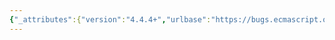 ```yaml
---
{"_attributes":{"version":"4.4.4+","urlbase":"https://bugs.ecmascript.org/","maintainer":"dherman@mozilla.com"},"bug":{"bug_id":2034,"creation_ts":"2013-10-02 09:40:00 -0700","short_desc":"Allow the spread/rest operator in any position of the destructuring or function parameters","delta_ts":"2015-10-02 14:36:16 -0700","product":"Harmony","component":"Suggestions","version":"unspecified","rep_platform":"All","op_sys":"All","bug_status":"RESOLVED","resolution":"INVALID","priority":"Normal","bug_severity":"enhancement","everconfirmed":true,"reporter":{"uid":"termi1uc1","name":"Egor"},"assigned_to":{"uid":"allen","name":"Allen Wirfs-Brock"},"cc":["ecmascript","ibnrubaxa","monolithed","shocksilien"],"long_desc":[{"commentid":5800,"comment_count":0,"who":{"uid":"termi1uc1","name":"Egor"},"bug_when":"2013-10-02 09:40:29 -0700","thetext":"The current spec says that the spread(or rest) operator should be the last operation in the destructuring assignment or function parameters.\nThe opportunity to set the spread operator to any position is an extremely useful.\n\nWhile\n```ecmascript6\nlet [a, ...c] = [1, 2]\n```\nis a simple\n```javascript\nvar $__0 = [1, 2], a = $__0[0], c = [].slice.call($__0, 1);\n```\nthe\n```ecmascript6\nlet [...c, a] = [1, 2]\n```\nis a bit difficult\n```javascript\nvar $__0 = [1, 2], a = $__0[$__0.length - 1], c = [].slice.call($__0, 0, $__0.length - 1);\n```\nand become more difficult (especially when developer must print it by the hand) with increasing the number of parameters.\nFor example:\n```ecmascript6\nlet [a, b, ...c, d, f] = [1, 2, 3, 4, 5, 6, 7, 8, 9]\n```\ngoes to\n```javascript\nvar $__0 = [1, 2, 3, 4, 5, 6, 7, 8, 9], $__1, a = $__0[0], b = $__0[1], c = (5 <= $__0.length ? [].slice.call($__0, 2, $__1 = $__0.length - 2) : ($__1 = 2, [])), d = $__0[$__1++], f = $__0[$__1++];\n```\n\nThe same thing in function parameters.\n\n\nI my opinion, there are no strong arguments to restrict the spread/rest operator position as a last one. The destructuring and function parameters should support the spread/rest in any position:\n\nfunction test(p1, ...params, p2) { }\ntest();\t\t\t\t//p1 == undefined, params = [], p2 == undefined\ntest(1);\t\t\t//p1 == 1, params = [], p2 == undefined\ntest(1, 2);\t\t\t//p1 == 1, params = [], p2 == 2\ntest(1, 2, 3);\t\t\t//p1 == 1, params = [2], p2 == 3\ntest(1, 2, 3, 4);\t\t//p1 == 1, params = [2, 3], p2 == 4\nfunction test2(p1, ...params, p2, p3) { }\ntest2(1, 2, 3, 4);\t\t//p1 == 1, params = [2], p2 == 3, p3 == 4\ntest2(1, 2, 3);\t\t\t//p1 == 1, params = [], p2 == 2, p3 == 3\n\nlet [v1, ...vars, v2] = [];\t\t//v1 == undefined, vars = [], v2 == undefined\nlet [v1, ...vars, v2] = [1];\t\t//v1 == 1, vars = [], v2 == undefined\nlet [v1, ...vars, v2] = [1, 2];\t\t//v1 == 1, vars = [], v2 == 2\nlet [v1, ...vars, v2] = [1, 2, 3];\t//v1 == 1, vars = [2], v2 == 3\nlet [v1, ...vars, v2] = [1, 2, 3, 4];\t//v1 == 1, vars = [2, 3], v2 == 4\n\nlet [v1, ...vars, v2, v3]= [1, 2, 3, 4];//v1 == 1, vars = [2], v2 == 3, v3 == 4\nlet [v1, ...vars, v2, v3] = [1, 2, 3];\t//v1 == 1, vars = [], v2 == 2, v3 == 3\n\nCoffeScript has this feature http://coffeescript.org/#try:%5Ba%2C%20b%2C%20c...%2C%20d%2C%20f%5D%20%3D%20%5B1%2C%202%2C%203%2C%204%2C%205%2C%206%2C%207%2C%208%2C%209%5D as well.\nAlso similar syntax is allowed in Python 3:\n```Python3\na, *b, c = [1, 2, 3, 4];\nprint(a, b, c);//1 [2, 3] 4\n```"},{"commentid":5884,"comment_count":1,"who":{"uid":"termi1uc1","name":"Egor"},"bug_when":"2013-10-10 07:39:11 -0700","thetext":"Example with a default parameters:\n(rest/spread already has a default value - empty array)\n```ecmascript6\nfunction test3( p1 = 1, p2 = 2, ...spread, p3 = 3, p4 = 4 ) {\n\tconsole.log(p1, p2, spread, p3, p4)\n}\ntest3();                // p1 = 1, p2 = 2, spread = [], p3 = 3, p4 = 4\ntest3(9, 8, 7, 6);      // p1 = 9, p2 = 8, spread = [], p3 = 7, p4 = 6\ntest3(9, 8, 7, 6, 5, 4);// p1 = 9, p2 = 8, spread = [7, 6], p3 = 5, p4 = 4\n```\n\na CoffeeScript version:\nhttp://coffeescript.org/#try:test3%20%3D%20(%20p1%20%3D%201%2C%20p2%20%3D%202%2C%20spread...%2C%20p3%20%3D%203%2C%20p4%20%3D%204%20)%20-%3E%0A%09console.log(p1%2C%20p2%2C%20spread%2C%20p3%2C%20p4)%0A%0Atest3()%3B%20%20%20%20%20%20%20%20%20%20%20%20%20%20%20%20%20%23%20p1%20%3D%201%2C%20p2%20%3D%202%2C%20spread%20%3D%20%5B%5D%2C%20p3%20%3D%203%2C%20p4%20%3D%204%0Atest3(9%2C%208%2C%207%2C%206)%3B%20%20%20%20%20%20%20%23%20p1%20%3D%209%2C%20p2%20%3D%208%2C%20spread%20%3D%20%5B%5D%2C%20p3%20%3D%207%2C%20p4%20%3D%206%0Atest3(9%2C%208%2C%207%2C%206%2C%205%2C%204)%3B%20%23%20p1%20%3D%209%2C%20p2%20%3D%208%2C%20spread%20%3D%20%5B7%2C%206%5D%2C%20p3%20%3D%205%2C%20p4%20%3D%204"},{"commentid":5892,"comment_count":2,"who":{"uid":"allen","name":"Allen Wirfs-Brock"},"bug_when":"2013-10-10 13:16:11 -0700","thetext":"This has already been discussed and the decision was not to include more general pattern matching such as this in ES6. \n\nReclassify issue as a Harmony feature request"},{"commentid":5897,"comment_count":3,"who":{"uid":"termi1uc1","name":"Egor"},"bug_when":"2013-10-11 06:51:44 -0700","thetext":"I would love to see it in a spec. With this pattern you can save a lot of time and lines of code.\nOne of the common example is a working with a DOM tree:\n\n```ecmascript6\nlet [firstOne, ...rest, lastOne] = document.findAll(\".someClass\");\nfirstOne.classList.add(\"first\");\nlastOne.classList.add(\"last\");\n```"},{"commentid":5898,"comment_count":4,"who":{"uid":"ibnrubaxa","name":"Konstantin"},"bug_when":"2013-10-11 06:58:37 -0700","thetext":"(In reply to comment #3)\n> I would love to see it in a spec. With this pattern you can save a lot of time\n> and lines of code.\n> One of the common example is a working with a DOM tree:\n> \n> ```ecmascript6\n> let [firstOne, ...rest, lastOne] = document.findAll(\".someClass\");\n> firstOne.classList.add(\"first\");\n> lastOne.classList.add(\"last\");\n> ```\n\nI agree with Egor, it's quite logical."},{"commentid":5904,"comment_count":5,"who":{"uid":"shocksilien","name":"Pavel Ponomarenko"},"bug_when":"2013-10-16 10:27:08 -0700","thetext":"I think, it good idea, and can be used everywhere. E.G.: \n\n```ecmascript6\nfunction download (...files, callback) {\n    var downloaded = 0;\n\n    for (let i of files) {\n      downloadSingle(files[i], function () {\n        downloaded++;\n        if (downloaded == files.length) callback();\n      });\n    }\n\n    \n}\n\ndownload( 'file1.txt', 'file2.txt', function() {\n    alert('ready');\n});\n```\n\nIn such way \"array_udiff\" works in PHP & php.js:\n\n```php\narray array_uintersect ( array $array1 , array $array2 [, array $... ], callable $value_compare_func )\n```\n\nIt can be usefull"},{"commentid":5932,"comment_count":6,"who":{"uid":"monolithed","name":"Alexander Guinness"},"bug_when":"2013-10-22 08:39:32 -0700","thetext":"+1. Its logical"},{"commentid":6003,"comment_count":7,"who":{"uid":"allen","name":"Allen Wirfs-Brock"},"bug_when":"2013-10-28 11:14:08 -0700","thetext":"changed priority to normal"},{"commentid":14750,"comment_count":8,"who":{"uid":"brterlso","name":"Brian Terlson"},"bug_when":"2015-10-02 14:36:16 -0700","thetext":"Bulk closing all Harmony bugs. Proposals should be tracked on GitHub. The ES wiki is completely defunct at this point."}]}}
---
```

